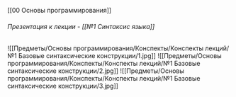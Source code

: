 [[00 Основы программирования]]

###### Презентация к лекции - [[№1 Синтаксис языка]]

![[Предметы/Основы программирования/Конспекты/Конспекты лекций/№1 Базовые синтаксические конструкции/1.jpg]]
![[Предметы/Основы программирования/Конспекты/Конспекты лекций/№1 Базовые синтаксические конструкции/2.jpg]]
![[Предметы/Основы программирования/Конспекты/Конспекты лекций/№1 Базовые синтаксические конструкции/3.jpg]]